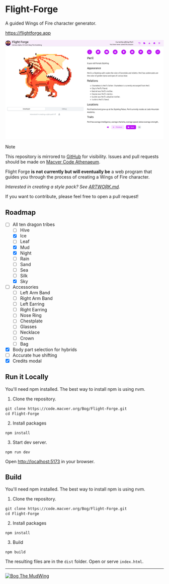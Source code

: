 # Flight-Forge

A guided Wings of Fire character generator.

<https://flightforge.app>

[![](./images/cover.png)](https://flightforge.app)

 > [!NOTE]
 > This repository is mirrored to [GitHub](https://github.com/BogTheMudWing/Flight-Forge) for visibility. Issues and pull requests should be made on [Macver Code Athenaeum](https://code.macver.org/Bog/Flight-Forge).

Flight Forge **is not currently but will eventually be** a web program that guides you through the process of creating a Wings of Fire character.

*Interested in creating a style pack? See [ARTWORK.md](docs/ARTWORK.md).*

If you want to contribute, please feel free to open a pull request!

## Roadmap

- [ ] All ten dragon tribes
  - [ ] Hive
  - [x] Ice
  - [ ] Leaf
  - [x] Mud
  - [x] Night
  - [ ] Rain
  - [ ] Sand
  - [ ] Sea
  - [ ] Silk
  - [x] Sky
- [ ] Accessories
  - [ ] Left Arm Band
  - [ ] Right Arm Band
  - [ ] Left Earring
  - [ ] Right Earring
  - [ ] Nose Ring
  - [ ] Chestplate
  - [ ] Glasses
  - [ ] Necklace
  - [ ] Crown
  - [ ] Bag
- [x] Body part selection for hybrids
- [ ] Accurate hue shifting
- [x] Credits modal

## Run it Locally

You'll need npm installed. The best way to install npm is using nvm.

1. Clone the repository.

```
git clone https://code.macver.org/Bog/Flight-Forge.git
cd Flight-Forge
```

2. Install packages

```
npm install
```

3. Start dev server.

```
npm run dev
```

Open [http://localhost:5173](http://localhost:5173) in your browser.

## Build

You'll need npm installed. The best way to install npm is using nvm.

1. Clone the repository.

```
git clone https://code.macver.org/Bog/Flight-Forge.git
cd Flight-Forge
```

2. Install packages

```
npm install
```

3. Build

```
npm build
```

The resulting files are in the `dist` folder. Open or serve `index.html`.

---

[![Bog The MudWing](https://blog.macver.org/content/images/2025/07/Stamp-Colored-Small-Shadow.png)](https://blog.macver.org/about-me)
